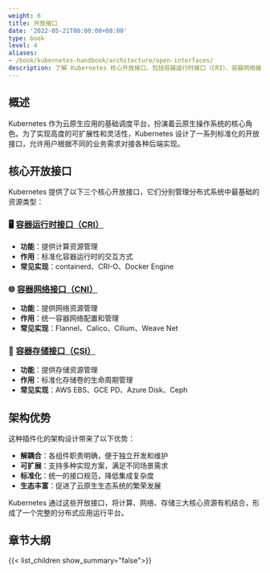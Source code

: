 ```yaml
---
weight: 6
title: 开放接口
date: '2022-05-21T00:00:00+08:00'
type: book
level: 4
aliases: 
- /book/kubernetes-handbook/architecture/open-interfaces/
description: 了解 Kubernetes 核心开放接口，包括容器运行时接口（CRI）、容器网络接口（CNI）和容器存储接口（CSI），以及它们如何实现云原生应用的资源管理和扩展。
---
```


## 概述

Kubernetes 作为云原生应用的基础调度平台，扮演着云原生操作系统的核心角色。为了实现高度的可扩展性和灵活性，Kubernetes 设计了一系列标准化的开放接口，允许用户根据不同的业务需求对接各种后端实现。

## 核心开放接口

Kubernetes 提供了以下三个核心开放接口，它们分别管理分布式系统中最基础的资源类型：

### 🖥️ [容器运行时接口（CRI）](cri)

- **功能**：提供计算资源管理
- **作用**：标准化容器运行时的交互方式
- **常见实现**：containerd、CRI-O、Docker Engine

### 🌐 [容器网络接口（CNI）](cni)

- **功能**：提供网络资源管理
- **作用**：统一容器网络配置和管理
- **常见实现**：Flannel、Calico、Cilium、Weave Net

### 💾 [容器存储接口（CSI）](csi)

- **功能**：提供存储资源管理
- **作用**：标准化存储卷的生命周期管理
- **常见实现**：AWS EBS、GCE PD、Azure Disk、Ceph

## 架构优势

这种插件化的架构设计带来了以下优势：

- **解耦合**：各组件职责明确，便于独立开发和维护
- **可扩展**：支持多种实现方案，满足不同场景需求
- **标准化**：统一的接口规范，降低集成复杂度
- **生态丰富**：促进了云原生生态系统的繁荣发展

Kubernetes 通过这些开放接口，将计算、网络、存储三大核心资源有机结合，形成了一个完整的分布式应用运行平台。

## 章节大纲

{{< list_children show_summary="false">}}
